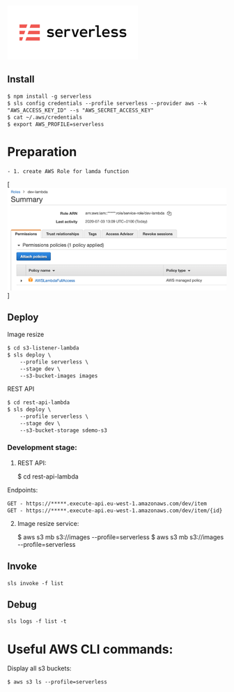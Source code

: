 [![Serverless](images/logo.png)](https://www.serverless.com)

## Install

    $ npm install -g serverless
    $ sls config credentials --profile serverless --provider aws --k "AWS_ACCESS_KEY_ID" --s "AWS_SECRET_ACCESS_KEY"
    $ cat ~/.aws/credentials
    $ export AWS_PROFILE=serverless


# Preparation

    - 1. create AWS Role for lamda function

[![Role](images/aws-role-lambda.png)]


## Deploy

Image resize

    $ cd s3-listener-lambda
    $ sls deploy \
        --profile serverless \
        --stage dev \
        --s3-bucket-images images


REST API

    $ cd rest-api-lambda
    $ sls deploy \
        --profile serverless \
        --stage dev \
        --s3-bucket-storage sdemo-s3



### Development stage:

1. REST API:

    $ cd rest-api-lambda



Endpoints:

    GET - https://*****.execute-api.eu-west-1.amazonaws.com/dev/item
    GET - https://*****.execute-api.eu-west-1.amazonaws.com/dev/item/{id}


2. Image resize service:

    $ aws s3 mb s3://images --profile=serverless
    $ aws s3 mb s3://images --profile=serverless




## Invoke

    sls invoke -f list


## Debug

    sls logs -f list -t



# Useful AWS CLI commands:

Display all s3 buckets:

    $ aws s3 ls --profile=serverless
